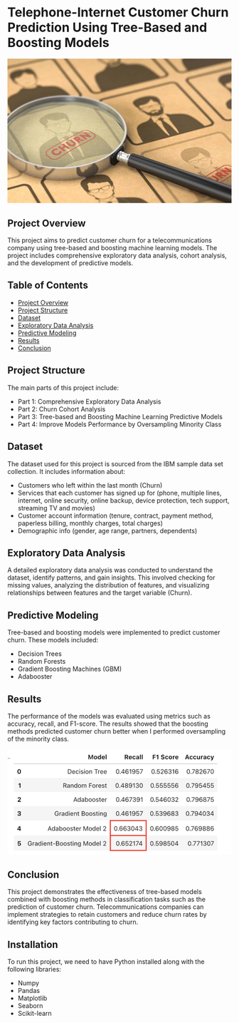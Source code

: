 # Telephone-Internet Customer Churn Prediction Using Tree-Based and Boosting Models

<img src="Churn.jpeg" alt="churn" width="600"/>

## Project Overview
This project aims to predict customer churn for a telecommunications company using tree-based and boosting machine learning models. The project includes comprehensive exploratory data analysis, cohort analysis, and the development of predictive models.

## Table of Contents
- [Project Overview](#project-overview)
- [Project Structure](#project-structure)
- [Dataset](#dataset)
- [Exploratory Data Analysis](#exploratory-data-analysis)
- [Predictive Modeling](#predictive-modeling)
- [Results](#results)
- [Conclusion](#conclusion)


## Project Structure
The main parts of this project include:
- Part 1: Comprehensive Exploratory Data Analysis
- Part 2: Churn Cohort Analysis
- Part 3: Tree-based and Boosting Machine Learning Predictive Models
- Part 4: Improve Models Performance by Oversampling Minority Class


## Dataset
The dataset used for this project is sourced from the IBM sample data set collection. It includes information about:
- Customers who left within the last month (Churn)
- Services that each customer has signed up for (phone, multiple lines, internet, online security, online backup, device protection, tech support, streaming TV and movies)
- Customer account information (tenure, contract, payment method, paperless billing, monthly charges, total charges)
- Demographic info (gender, age range, partners, dependents)


## Exploratory Data Analysis
A detailed exploratory data analysis was conducted to understand the dataset, identify patterns, and gain insights. This involved checking for missing values, analyzing the distribution of features, and visualizing relationships between features and the target variable (Churn).


## Predictive Modeling
Tree-based and boosting models were implemented to predict customer churn. These models included:
- Decision Trees
- Random Forests
- Gradient Boosting Machines (GBM)
- Adabooster

## Results
The performance of the models was evaluated using metrics such as accuracy, recall, and F1-score. The results showed that the boosting methods predicted customer churn better when I performed oversampling of the minority class.

<img src="Metrics.png" alt="churn" width="600"/>

## Conclusion
This project demonstrates the effectiveness of tree-based models combined with boosting methods in classification tasks such as the prediction of customer churn. Telecommunications companies can implement strategies to retain customers and reduce churn rates by identifying key factors contributing to churn.

## Installation
To run this project, we need to have Python installed along with the following libraries:
- Numpy
- Pandas
- Matplotlib
- Seaborn
- Scikit-learn
